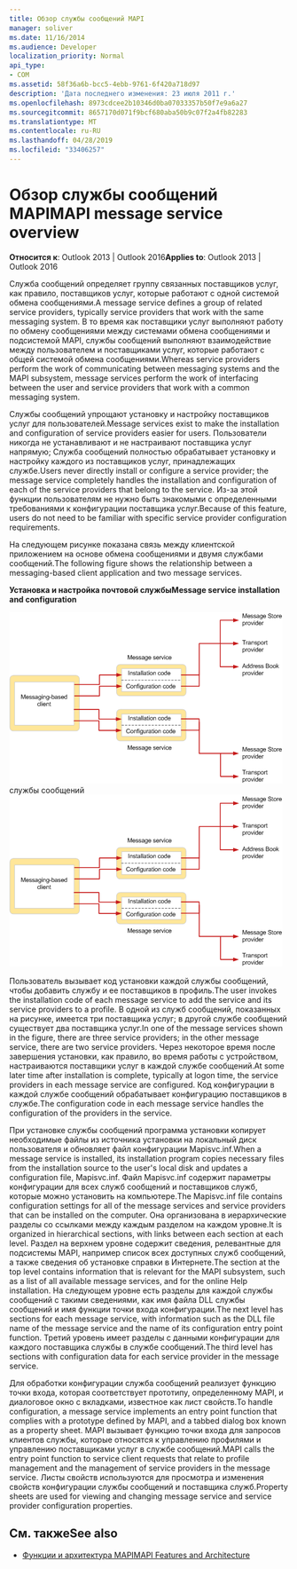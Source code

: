 ```yaml
---
title: Обзор службы сообщений MAPI
manager: soliver
ms.date: 11/16/2014
ms.audience: Developer
localization_priority: Normal
api_type:
- COM
ms.assetid: 58f36a6b-bcc5-4ebb-9761-6f420a718d97
description: 'Дата последнего изменения: 23 июля 2011 г.'
ms.openlocfilehash: 8973cdcee2b10346d0ba07033357b50f7e9a6a27
ms.sourcegitcommit: 8657170d071f9bcf680aba50b9c07f2a4fb82283
ms.translationtype: MT
ms.contentlocale: ru-RU
ms.lasthandoff: 04/28/2019
ms.locfileid: "33406257"
---
```

# <a name="mapi-message-service-overview"></a><span data-ttu-id="6f4d8-103">Обзор службы сообщений MAPI</span><span class="sxs-lookup"><span data-stu-id="6f4d8-103">MAPI message service overview</span></span>
  
<span data-ttu-id="6f4d8-104">**Относится к**: Outlook 2013 | Outlook 2016</span><span class="sxs-lookup"><span data-stu-id="6f4d8-104">**Applies to**: Outlook 2013 | Outlook 2016</span></span> 
  
<span data-ttu-id="6f4d8-105">Служба сообщений определяет группу связанных поставщиков услуг, как правило, поставщиков услуг, которые работают с одной системой обмена сообщениями.</span><span class="sxs-lookup"><span data-stu-id="6f4d8-105">A message service defines a group of related service providers, typically service providers that work with the same messaging system.</span></span> <span data-ttu-id="6f4d8-106">В то время как поставщики услуг выполняют работу по обмену сообщениями между системами обмена сообщениями и подсистемой MAPI, службы сообщений выполняют взаимодействие между пользователем и поставщиками услуг, которые работают с общей системой обмена сообщениями.</span><span class="sxs-lookup"><span data-stu-id="6f4d8-106">Whereas service providers perform the work of communicating between messaging systems and the MAPI subsystem, message services perform the work of interfacing between the user and service providers that work with a common messaging system.</span></span>  
  
<span data-ttu-id="6f4d8-107">Службы сообщений упрощают установку и настройку поставщиков услуг для пользователей.</span><span class="sxs-lookup"><span data-stu-id="6f4d8-107">Message services exist to make the installation and configuration of service providers easier for users.</span></span> <span data-ttu-id="6f4d8-108">Пользователи никогда не устанавливают и не настраивают поставщика услуг напрямую; Служба сообщений полностью обрабатывает установку и настройку каждого из поставщиков услуг, принадлежащих службе.</span><span class="sxs-lookup"><span data-stu-id="6f4d8-108">Users never directly install or configure a service provider; the message service completely handles the installation and configuration of each of the service providers that belong to the service.</span></span> <span data-ttu-id="6f4d8-109">Из-за этой функции пользователям не нужно быть знакомыми с определенными требованиями к конфигурации поставщика услуг.</span><span class="sxs-lookup"><span data-stu-id="6f4d8-109">Because of this feature, users do not need to be familiar with specific service provider configuration requirements.</span></span> 
  
<span data-ttu-id="6f4d8-110">На следующем рисунке показана связь между клиентской приложением на основе обмена сообщениями и двумя службами сообщений.</span><span class="sxs-lookup"><span data-stu-id="6f4d8-110">The following figure shows the relationship between a messaging-based client application and two message services.</span></span>
  
<span data-ttu-id="6f4d8-111">**Установка и настройка почтовой службы**</span><span class="sxs-lookup"><span data-stu-id="6f4d8-111">**Message service installation and configuration**</span></span>
  
<span data-ttu-id="6f4d8-112">![Установка и настройка службы](media/amapi_44.gif "сообщений") службы сообщений</span><span class="sxs-lookup"><span data-stu-id="6f4d8-112">![Message service installation and configuration](media/amapi_44.gif "Message service installation and configuration")</span></span>
  
<span data-ttu-id="6f4d8-113">Пользователь вызывает код установки каждой службы сообщений, чтобы добавить службу и ее поставщиков в профиль.</span><span class="sxs-lookup"><span data-stu-id="6f4d8-113">The user invokes the installation code of each message service to add the service and its service providers to a profile.</span></span> <span data-ttu-id="6f4d8-114">В одной из служб сообщений, показанных на рисунке, имеется три поставщика услуг; в другой службе сообщений существует два поставщика услуг.</span><span class="sxs-lookup"><span data-stu-id="6f4d8-114">In one of the message services shown in the figure, there are three service providers; in the other message service, there are two service providers.</span></span> <span data-ttu-id="6f4d8-115">Через некоторое время после завершения установки, как правило, во время работы с устройством, настраиваются поставщики услуг в каждой службе сообщений.</span><span class="sxs-lookup"><span data-stu-id="6f4d8-115">At some later time after installation is complete, typically at logon time, the service providers in each message service are configured.</span></span> <span data-ttu-id="6f4d8-116">Код конфигурации в каждой службе сообщений обрабатывает конфигурацию поставщиков в службе.</span><span class="sxs-lookup"><span data-stu-id="6f4d8-116">The configuration code in each message service handles the configuration of the providers in the service.</span></span>
  
<span data-ttu-id="6f4d8-117">При установке службы сообщений программа установки копирует необходимые файлы из источника установки на локальный диск пользователя и обновляет файл конфигурации Mapisvc.inf.</span><span class="sxs-lookup"><span data-stu-id="6f4d8-117">When a message service is installed, its installation program copies necessary files from the installation source to the user's local disk and updates a configuration file, Mapisvc.inf.</span></span> <span data-ttu-id="6f4d8-118">Файл Mapisvc.inf содержит параметры конфигурации для всех служб сообщений и поставщиков служб, которые можно установить на компьютере.</span><span class="sxs-lookup"><span data-stu-id="6f4d8-118">The Mapisvc.inf file contains configuration settings for all of the message services and service providers that can be installed on the computer.</span></span> <span data-ttu-id="6f4d8-119">Она организована в иерархические разделы со ссылками между каждым разделом на каждом уровне.</span><span class="sxs-lookup"><span data-stu-id="6f4d8-119">It is organized in hierarchical sections, with links between each section at each level.</span></span> <span data-ttu-id="6f4d8-120">Раздел на верхнем уровне содержит сведения, релевантные для подсистемы MAPI, например список всех доступных служб сообщений, а также сведения об установке справки в Интернете.</span><span class="sxs-lookup"><span data-stu-id="6f4d8-120">The section at the top level contains information that is relevant for the MAPI subsystem, such as a list of all available message services, and for the online Help installation.</span></span> <span data-ttu-id="6f4d8-121">На следующем уровне есть разделы для каждой службы сообщений с такими сведениями, как имя файла DLL службы сообщений и имя функции точки входа конфигурации.</span><span class="sxs-lookup"><span data-stu-id="6f4d8-121">The next level has sections for each message service, with information such as the DLL file name of the message service and the name of its configuration entry point function.</span></span> <span data-ttu-id="6f4d8-122">Третий уровень имеет разделы с данными конфигурации для каждого поставщика службы в службе сообщений.</span><span class="sxs-lookup"><span data-stu-id="6f4d8-122">The third level has sections with configuration data for each service provider in the message service.</span></span> 
  
<span data-ttu-id="6f4d8-123">Для обработки конфигурации служба сообщений реализует функцию точки входа, которая соответствует прототипу, определенному MAPI, и диалоговое окно с вкладками, известное как лист свойств.</span><span class="sxs-lookup"><span data-stu-id="6f4d8-123">To handle configuration, a message service implements an entry point function that complies with a prototype defined by MAPI, and a tabbed dialog box known as a property sheet.</span></span> <span data-ttu-id="6f4d8-124">MAPI вызывает функцию точки входа для запросов клиентов службы, которые относятся к управлению профилями и управлению поставщиками услуг в службе сообщений.</span><span class="sxs-lookup"><span data-stu-id="6f4d8-124">MAPI calls the entry point function to service client requests that relate to profile management and the management of service providers in the message service.</span></span> <span data-ttu-id="6f4d8-125">Листы свойств используются для просмотра и изменения свойств конфигурации службы сообщений и поставщика служб.</span><span class="sxs-lookup"><span data-stu-id="6f4d8-125">Property sheets are used for viewing and changing message service and service provider configuration properties.</span></span> 
  
## <a name="see-also"></a><span data-ttu-id="6f4d8-126">См. также</span><span class="sxs-lookup"><span data-stu-id="6f4d8-126">See also</span></span>

- [<span data-ttu-id="6f4d8-127">Функции и архитектура MAPI</span><span class="sxs-lookup"><span data-stu-id="6f4d8-127">MAPI Features and Architecture</span></span>](mapi-features-and-architecture.md)

